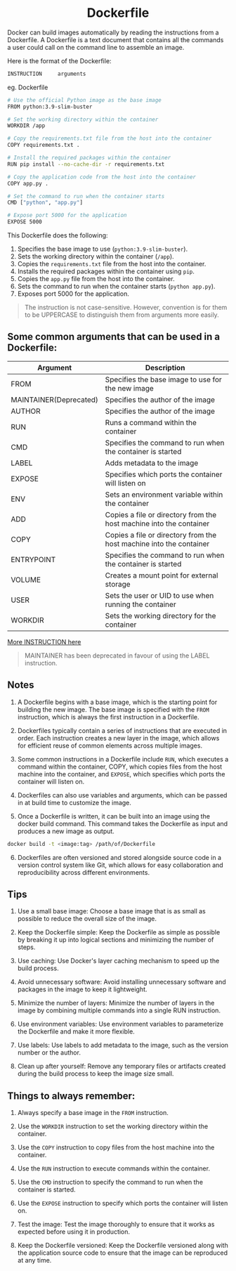 <h1 align="center"> Dockerfile </h1>

Docker can build images automatically by reading the instructions from a Dockerfile. A Dockerfile is a text document that contains all the commands a user could call on the command line to assemble an image. 

Here is the format of the Dockerfile:

```bash
INSTRUCTION     arguments
```

eg. Dockerfile

```bash
# Use the official Python image as the base image
FROM python:3.9-slim-buster

# Set the working directory within the container
WORKDIR /app

# Copy the requirements.txt file from the host into the container
COPY requirements.txt .

# Install the required packages within the container
RUN pip install --no-cache-dir -r requirements.txt

# Copy the application code from the host into the container
COPY app.py .

# Set the command to run when the container starts
CMD ["python", "app.py"]

# Expose port 5000 for the application
EXPOSE 5000
```

This Dockerfile does the following:

1. Specifies the base image to use (`python:3.9-slim-buster`).
2. Sets the working directory within the container (`/app`).
3. Copies the `requirements.txt` file from the host into the container.
4. Installs the required packages within the container using `pip`.
5. Copies the `app.py` file from the host into the container.
6. Sets the command to run when the container starts (`python app.py`).
7. Exposes port 5000 for the application.


> The instruction is not case-sensitive. However, convention is for them to be UPPERCASE to distinguish them from arguments more easily.

## Some **common arguments** that can be used in a Dockerfile:

| Argument | Description |
| ----------- | ---------- |
| FROM | Specifies the base image to use for the new image |
| MAINTAINER(Deprecated) | Specifies the author of the image |
| AUTHOR | Specifies the author of the image |
| RUN | Runs a command within the container |
| CMD | Specifies the command to run when the container is started |
| LABEL | Adds metadata to the image |
| EXPOSE | Specifies which ports the container will listen on |
| ENV | Sets an environment variable within the container |
| ADD | Copies a file or directory from the host machine into the container |
| COPY | Copies a file or directory from the host machine into the container |
| ENTRYPOINT | Specifies the command to run when the container is started |
| VOLUME | Creates a mount point for external storage |
| USER | Sets the user or UID to use when running the container |
| WORKDIR | Sets the working directory for the container |

[More INSTRUCTION here](https://docs.docker.com/engine/reference/builder/)

> MAINTAINER has been deprecated in favour of using the LABEL instruction.

## Notes

1. A Dockerfile begins with a base image, which is the starting point for building the new image. The base image is specified with the `FROM` instruction, which is always the first instruction in a Dockerfile.

2. Dockerfiles typically contain a series of instructions that are executed in order. Each instruction creates a new layer in the image, which allows for efficient reuse of common elements across multiple images.

3. Some common instructions in a Dockerfile include `RUN`, which executes a command within the container, COPY, which copies files from the host machine into the container, and `EXPOSE`, which specifies which ports the container will listen on.

4. Dockerfiles can also use variables and arguments, which can be passed in at build time to customize the image.

5. Once a Dockerfile is written, it can be built into an image using the docker build command. This command takes the Dockerfile as input and produces a new image as output.

```bash
docker build -t <image:tag> /path/of/Dockerfile
```

6. Dockerfiles are often versioned and stored alongside source code in a version control system like Git, which allows for easy collaboration and reproducibility across different environments.


## Tips

1. Use a small base image: Choose a base image that is as small as possible to reduce the overall size of the image.

2. Keep the Dockerfile simple: Keep the Dockerfile as simple as possible by breaking it up into logical sections and minimizing the number of steps.

3. Use caching: Use Docker's layer caching mechanism to speed up the build process.

4. Avoid unnecessary software: Avoid installing unnecessary software and packages in the image to keep it lightweight.

5. Minimize the number of layers: Minimize the number of layers in the image by combining multiple commands into a single RUN instruction.

6. Use environment variables: Use environment variables to parameterize the Dockerfile and make it more flexible.

7. Use labels: Use labels to add metadata to the image, such as the version number or the author.

8. Clean up after yourself: Remove any temporary files or artifacts created during the build process to keep the image size small.

## Things to always remember:

1. Always specify a base image in the `FROM` instruction.

2. Use the `WORKDIR` instruction to set the working directory within the container.

3. Use the `COPY` instruction to copy files from the host machine into the container.

4. Use the `RUN` instruction to execute commands within the container.

5. Use the `CMD` instruction to specify the command to run when the container is started.

6. Use the `EXPOSE` instruction to specify which ports the container will listen on.

7. Test the image: Test the image thoroughly to ensure that it works as expected before using it in production.

8. Keep the Dockerfile versioned: Keep the Dockerfile versioned along with the application source code to ensure that the image can be reproduced at any time.